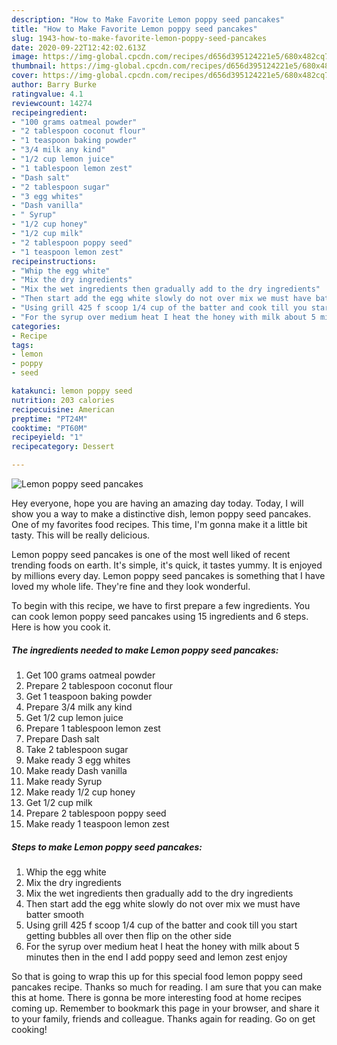 ```yaml
---
description: "How to Make Favorite Lemon poppy seed pancakes"
title: "How to Make Favorite Lemon poppy seed pancakes"
slug: 1943-how-to-make-favorite-lemon-poppy-seed-pancakes
date: 2020-09-22T12:42:02.613Z
image: https://img-global.cpcdn.com/recipes/d656d395124221e5/680x482cq70/lemon-poppy-seed-pancakes-recipe-main-photo.jpg
thumbnail: https://img-global.cpcdn.com/recipes/d656d395124221e5/680x482cq70/lemon-poppy-seed-pancakes-recipe-main-photo.jpg
cover: https://img-global.cpcdn.com/recipes/d656d395124221e5/680x482cq70/lemon-poppy-seed-pancakes-recipe-main-photo.jpg
author: Barry Burke
ratingvalue: 4.1
reviewcount: 14274
recipeingredient:
- "100 grams oatmeal powder"
- "2 tablespoon coconut flour"
- "1 teaspoon baking powder"
- "3/4 milk any kind"
- "1/2 cup lemon juice"
- "1 tablespoon lemon zest"
- "Dash salt"
- "2 tablespoon sugar"
- "3 egg whites"
- "Dash vanilla"
- " Syrup"
- "1/2 cup honey"
- "1/2 cup milk"
- "2 tablespoon poppy seed"
- "1 teaspoon lemon zest"
recipeinstructions:
- "Whip the egg white"
- "Mix the dry ingredients"
- "Mix the wet ingredients then gradually add to the dry ingredients"
- "Then start add the egg white slowly do not over mix we must have batter smooth"
- "Using grill 425 f scoop 1/4 cup of the batter and cook till you start getting bubbles all over then flip on the other side"
- "For the syrup over medium heat I heat the honey with milk about 5 minutes then in the end I add poppy seed and lemon zest enjoy"
categories:
- Recipe
tags:
- lemon
- poppy
- seed

katakunci: lemon poppy seed 
nutrition: 203 calories
recipecuisine: American
preptime: "PT24M"
cooktime: "PT60M"
recipeyield: "1"
recipecategory: Dessert

---
```



![Lemon poppy seed pancakes](https://img-global.cpcdn.com/recipes/d656d395124221e5/680x482cq70/lemon-poppy-seed-pancakes-recipe-main-photo.jpg)

Hey everyone, hope you are having an amazing day today. Today, I will show you a way to make a distinctive dish, lemon poppy seed pancakes. One of my favorites food recipes. This time, I'm gonna make it a little bit tasty. This will be really delicious.

Lemon poppy seed pancakes is one of the most well liked of recent trending foods on earth. It's simple, it's quick, it tastes yummy. It is enjoyed by millions every day. Lemon poppy seed pancakes is something that I have loved my whole life. They're fine and they look wonderful.




To begin with this recipe, we have to first prepare a few ingredients. You can cook lemon poppy seed pancakes using 15 ingredients and 6 steps. Here is how you cook it.

<!--inarticleads1-->

##### The ingredients needed to make Lemon poppy seed pancakes:

1. Get 100 grams oatmeal powder
1. Prepare 2 tablespoon coconut flour
1. Get 1 teaspoon baking powder
1. Prepare 3/4 milk any kind
1. Get 1/2 cup lemon juice
1. Prepare 1 tablespoon lemon zest
1. Prepare Dash salt
1. Take 2 tablespoon sugar
1. Make ready 3 egg whites
1. Make ready Dash vanilla
1. Make ready  Syrup
1. Make ready 1/2 cup honey
1. Get 1/2 cup milk
1. Prepare 2 tablespoon poppy seed
1. Make ready 1 teaspoon lemon zest




<!--inarticleads2-->

##### Steps to make Lemon poppy seed pancakes:

1. Whip the egg white
1. Mix the dry ingredients
1. Mix the wet ingredients then gradually add to the dry ingredients
1. Then start add the egg white slowly do not over mix we must have batter smooth
1. Using grill 425 f scoop 1/4 cup of the batter and cook till you start getting bubbles all over then flip on the other side
1. For the syrup over medium heat I heat the honey with milk about 5 minutes then in the end I add poppy seed and lemon zest enjoy




So that is going to wrap this up for this special food lemon poppy seed pancakes recipe. Thanks so much for reading. I am sure that you can make this at home. There is gonna be more interesting food at home recipes coming up. Remember to bookmark this page in your browser, and share it to your family, friends and colleague. Thanks again for reading. Go on get cooking!
